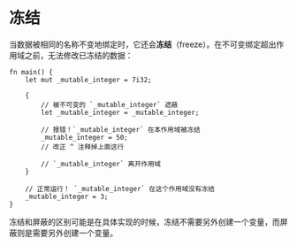 # 冻结

当数据被相同的名称不变地绑定时，它还会**冻结**（freeze）。在不可变绑定超出作用域之前，无法修改已冻结的数据：

```rust,editable,ignore,mdbook-runnable
fn main() {
    let mut _mutable_integer = 7i32;

    {
        // 被不可变的 `_mutable_integer` 遮蔽
        let _mutable_integer = _mutable_integer;

        // 报错！`_mutable_integer` 在本作用域被冻结
        _mutable_integer = 50;
        // 改正 ^ 注释掉上面这行

        // `_mutable_integer` 离开作用域
    }

    // 正常运行！ `_mutable_integer` 在这个作用域没有冻结
    _mutable_integer = 3;
}
```
冻结和屏蔽的区别可能是在具体实现的时候，冻结不需要另外创建一个变量，而屏蔽则是需要另外创建一个变量。
